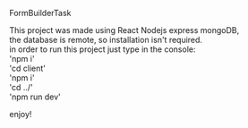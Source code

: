 FormBuilderTask

This project was made using React Nodejs express mongoDB,  
the database is remote, so installation isn't required.  
in order to run this project just type in the console:    
'npm i'  
'cd client'  
'npm i'  
'cd ../'  
'npm run dev'  

enjoy!
